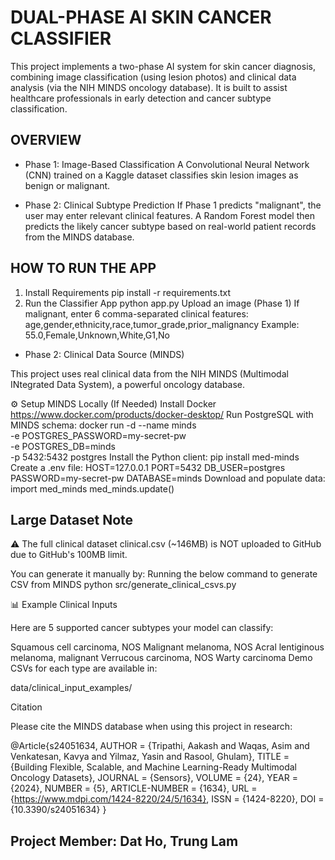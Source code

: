 # DUAL-PHASE AI SKIN CANCER CLASSIFIER

This project implements a two-phase AI system for skin cancer diagnosis, combining image classification (using lesion photos) and clinical data analysis (via the NIH MINDS oncology database). It is built to assist healthcare professionals in early detection and cancer subtype classification.

## OVERVIEW

- Phase 1: Image-Based Classification
A Convolutional Neural Network (CNN) trained on a Kaggle dataset classifies skin lesion images as benign or malignant.

- Phase 2: Clinical Subtype Prediction
If Phase 1 predicts "malignant", the user may enter relevant clinical features. A Random Forest model then predicts the likely cancer subtype based on real-world patient records from the MINDS database.

## HOW TO RUN THE APP

 1. Install Requirements
pip install -r requirements.txt
 2. Run the Classifier App
python app.py
Upload an image (Phase 1)
If malignant, enter 6 comma-separated clinical features:
age,gender,ethnicity,race,tumor_grade,prior_malignancy
Example: 55.0,Female,Unknown,White,G1,No

- Phase 2: Clinical Data Source (MINDS)

This project uses real clinical data from the NIH MINDS (Multimodal INtegrated Data System), a powerful oncology database.

⚙️ Setup MINDS Locally (If Needed)
Install Docker
https://www.docker.com/products/docker-desktop/
Run PostgreSQL with MINDS schema:
docker run -d --name minds \
  -e POSTGRES_PASSWORD=my-secret-pw \
  -e POSTGRES_DB=minds \
  -p 5432:5432 postgres
Install the Python client:
pip install med-minds
Create a .env file:
HOST=127.0.0.1
PORT=5432
DB_USER=postgres
PASSWORD=my-secret-pw
DATABASE=minds
Download and populate data:
import med_minds
med_minds.update()

##  Large Dataset Note

⚠️ The full clinical dataset clinical.csv (~146MB) is NOT uploaded to GitHub due to GitHub's 100MB limit.

You can generate it manually by:
Running the below command to generate CSV from MINDS
python src/generate_clinical_csvs.py

📊 Example Clinical Inputs

Here are 5 supported cancer subtypes your model can classify:

Squamous cell carcinoma, NOS
Malignant melanoma, NOS
Acral lentiginous melanoma, malignant
Verrucous carcinoma, NOS
Warty carcinoma
Demo CSVs for each type are available in:

data/clinical_input_examples/

 Citation

Please cite the MINDS database when using this project in research:

@Article{s24051634,
    AUTHOR = {Tripathi, Aakash and Waqas, Asim and Venkatesan, Kavya and Yilmaz, Yasin and Rasool, Ghulam},
    TITLE = {Building Flexible, Scalable, and Machine Learning-Ready Multimodal Oncology Datasets},
    JOURNAL = {Sensors},
    VOLUME = {24},
    YEAR = {2024},
    NUMBER = {5},
    ARTICLE-NUMBER = {1634},
    URL = {https://www.mdpi.com/1424-8220/24/5/1634},
    ISSN = {1424-8220},
    DOI = {10.3390/s24051634}
}

## Project Member: Dat Ho, Trung Lam

